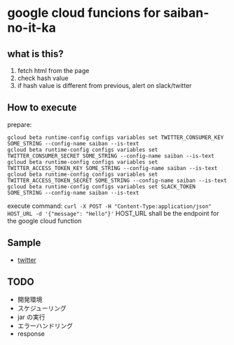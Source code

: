 google cloud funcions for saiban-no-it-ka
===========================================

what is this?
--------------

1. fetch html from the page
2. check hash value
3. if hash value is different from previous, alert on slack/twitter

How to execute
---------------

prepare:
```
gcloud beta runtime-config configs variables set TWITTER_CONSUMER_KEY SOME_STRING --config-name saiban --is-text
gcloud beta runtime-config configs variables set TWITTER_CONSUMER_SECRET SOME_STRING --config-name saiban --is-text
gcloud beta runtime-config configs variables set TWITTER_ACCESS_TOKEN_KEY SOME_STRING --config-name saiban --is-text
gcloud beta runtime-config configs variables set TWITTER_ACCESS_TOKEN_SECRET SOME_STRING --config-name saiban --is-text
gcloud beta runtime-config configs variables set SLACK_TOKEN SOME_STRING --config-name saiban --is-text
```

execute command:
`curl -X POST -H "Content-Type:application/json" HOST_URL -d '{"message": "Hello"}'`
HOST_URL shall be the endpoint for the google cloud function

Sample
-------
- [twitter](https://twitter.com/saiban_no_it_ka)

TODO
-----
- 開発環境
- スケジューリング
- jar の実行
- エラーハンドリング
- response